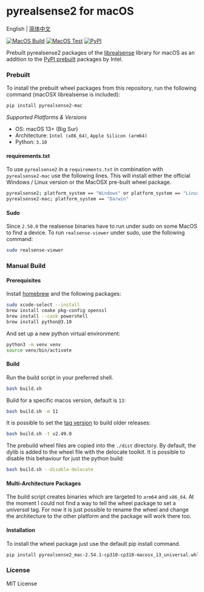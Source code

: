 # pyrealsense2 for macOS

English | [简体中文](./README.zh-CN.md)

[![MacOS Build](https://github.com/yugasun/pyrealsense2-mac/actions/workflows/main.yml/badge.svg)](https://github.com/yugasun/pyrealsense2-mac/actions/workflows/main.yml)
[![MacOS Test](https://github.com/yugasun/pyrealsense2-mac/actions/workflows/test.yml/badge.svg)](https://github.com/yugasun/pyrealsense2-mac/actions/workflows/test.yml)
[![PyPI](https://img.shields.io/pypi/v/pyrealsense2-mac)](https://pypi.org/project/pyrealsense2-mac/)

Prebuilt pyrealsense2 packages of the [librealsense](https://github.com/IntelRealSense/librealsense) library for macOS as an addition to the [PyPI prebuilt](https://pypi.org/project/pyrealsense2/) packages by Intel.

### Prebuilt
To install the prebuilt wheel packages from this repository, run the following command (macOSX librealsense is included):

```bash
pip install pyrealsense2-mac
```

*Supported Platforms & Versions*

- OS: macOS 13+ (Big Sur)
- Architecture: `Intel (x86_64)`, `Apple Silicon (arm64)`
- Python: `3.10`

#### requirements.txt

To use `pyrealsense2` in a `requirements.txt` in combination with `pyrealsense2-mac` use the following lines. This will install either the official Windows / Linux version or the MacOSX pre-built wheel package.

```bash
pyrealsense2; platform_system == "Windows" or platform_system == "Linux"
pyrealsense2-mac; platform_system == "Darwin"
```

#### Sudo

Since `2.50.0` the realsense binaries have to run under sudo on some MacOS to find a device.
To run `realsense-viewer` under sudo, use the following command:

```bash
sudo realsense-viewer
```

### Manual Build

#### Prerequisites
Install [homebrew](https://brew.sh/) and the following packages:

```bash
sudo xcode-select --install
brew install cmake pkg-config openssl
brew install --cask powershell
brew install python@3.10
```

And set up a new python virtual environment:

```bash
python3 -m venv venv
source venv/bin/activate
```

#### Build

Run the build script in your preferred shell.

```bash
bash build.sh
```

Build for a specific macos version, default is `13`:

```bash
bash build.sh -m 11
```

It is possible to set the [tag version](https://github.com/IntelRealSense/librealsense/tags) to build older releases:

```bash
bash build.sh -t v2.49.0
```

The prebuild wheel files are copied into the `./dist` directory. By default, the dylib is added to the wheel file with the delocate toolkit. It is possible to disable this behaviour for just the python build:

```bash
bash build.sh --disable-delocate
```

#### Multi-Architecture Packages

The build script creates binaries which are targeted to `arm64` and `x86_64`. At the moment I could not find a way to tell the wheel package to set a *universal* tag. For now it is just possible to rename the wheel and change the architecture to the other platform and the package will work there too.

#### Installation

To install the wheel package just use the default pip install command.

```bash
pip install pyrealsense2_mac-2.54.1-cp310-cp310-macosx_13_universal.whl
```


### License

MIT License
